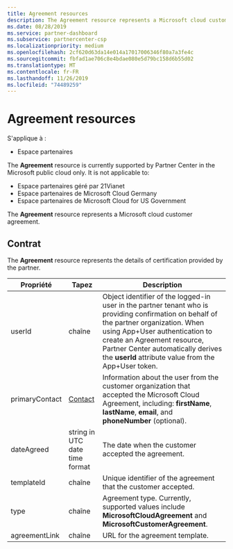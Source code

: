 ```yaml
---
title: Agreement resources
description: The Agreement resource represents a Microsoft cloud customer agreement.
ms.date: 08/28/2019
ms.service: partner-dashboard
ms.subservice: partnercenter-csp
ms.localizationpriority: medium
ms.openlocfilehash: 2cf620d63da14e014a17017006346f80a7a3fe4c
ms.sourcegitcommit: fbfad1ae706c8e4bdae080e5d79bc158d6b55d02
ms.translationtype: MT
ms.contentlocale: fr-FR
ms.lasthandoff: 11/26/2019
ms.locfileid: "74489259"
---
```

# <a name="agreement-resources"></a>Agreement resources

S'applique à :

- Espace partenaires

The **Agreement** resource is currently supported by Partner Center in the Microsoft public cloud only. It is not applicable to:

- Espace partenaires géré par 21Vianet
- Espace partenaires de Microsoft Cloud Germany
- Espace partenaires de Microsoft Cloud for US Government

The **Agreement** resource represents a Microsoft cloud customer agreement.

## <a name="agreement"></a>Contrat

The **Agreement** resource represents the details of certification provided by the partner.

| Propriété       | Tapez   | Description                                                                                               |
|----------------|--------|-----------------------------------------------------------------------------------------------------------|
| userId         | chaîne                         | Object identifier of the logged-in user in the partner tenant who is providing confirmation on behalf of the partner organization. When using App+User authentication to create an Agreement resource, Partner Center automatically derives the **userId** attribute value from the App+User token.                                                                             |
| primaryContact | [Contact](./utility-resources.md#contact) | Information about the user from the customer organization that accepted the Microsoft Cloud Agreement, including:  **firstName**, **lastName**, **email**, and **phoneNumber** (optional). |
| dateAgreed     | string in UTC date time format | The date when the customer accepted the agreement.                                 |
| templateId     |chaîne                          | Unique identifier of the agreement that the customer accepted. |
| type           |chaîne                          | Agreement type. Currently, supported values include **MicrosoftCloudAgreement** and **MicrosoftCustomerAgreement**.|
| agreementLink  | chaîne                         | URL for the agreement template.                                                    |
